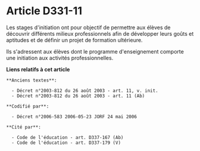 # Article D331-11

Les stages d'initiation ont pour objectif de permettre aux élèves de découvrir différents milieux professionnels afin de
développer leurs goûts et aptitudes et de définir un projet de formation ultérieure.

Ils s'adressent aux élèves dont le programme d'enseignement comporte une initiation aux activités professionnelles.

**Liens relatifs à cet article**

	**Anciens textes**:

	  - Décret n°2003-812 du 26 août 2003 - art. 11, v. init.
	  - Décret n°2003-812 du 26 août 2003 - art. 11 (Ab)

	**Codifié par**:

	  - Décret n°2006-583 2006-05-23 JORF 24 mai 2006

	**Cité par**:

	  - Code de l'éducation - art. D337-167 (Ab)
	  - Code de l'éducation - art. D337-179 (V)
